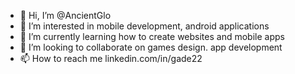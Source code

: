 - 👋 Hi, I’m @AncientGlo
- 👀 I’m interested in mobile development, android applications
- 🌱 I’m currently learning how to create websites and mobile apps
- 💞️ I’m looking to collaborate on games design. app development
- 📫 How to reach me linkedin.com/in/gade22

<!---
AncientGlo/AncientGlo is a ✨ special ✨ repository because its `README.md` (this file) appears on your GitHub profile.
You can click the Preview link to take a look at your changes.
--->
